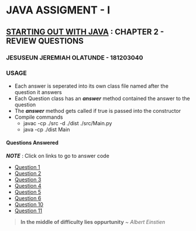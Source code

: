 # JAVA ASSIGMENT - I
## [STARTING OUT WITH JAVA](https://www.amazon.com/Starting-Out-Java-Early-Objects/dp/0134462017) : CHAPTER 2 - REVIEW QUESTIONS
### JESUSEUN JEREMIAH OLATUNDE - 181203040 

### USAGE
* Each answer is seperated into its own class file named after the question it answers
* Each Question class has an **_answer_** method contained the answer to the question
* The **_answer_** method gets called if true is passed into the constructor
* Compile commands
	* javac -cp ./src -d ./dist ./src/Main.py 
	* java -cp ./dist Main

#### Questions Answered
**_NOTE_** : Click on links to go to answer code
* [Question 1](https://github.com/Jeremiah-Olatunde/assignment.i/blob/master/src/Question1.java)
* [Question 2](https://github.com/Jeremiah-Olatunde/assignment.i/blob/master/src/Question2.java)
* [Question 3](https://github.com/Jeremiah-Olatunde/assignment.i/blob/master/src/Question3.java)
* [Question 4](https://github.com/Jeremiah-Olatunde/assignment.i/blob/master/src/Question4.java)
* [Question 5](https://github.com/Jeremiah-Olatunde/assignment.i/blob/master/src/Question5.java)
* [Question 6](https://github.com/Jeremiah-Olatunde/assignment.i/blob/master/src/Question6.java)
* [Question 10](https://github.com/Jeremiah-Olatunde/assignment.i/blob/master/src/Question10.java)
* [Question 11](https://github.com/Jeremiah-Olatunde/assignment.i/blob/master/src/Question11.java)

> **In the middle of difficulty lies oppurtunity** ~ _Albert Einstien_
